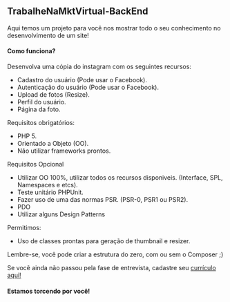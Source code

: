 TrabalheNaMktVirtual-BackEnd
-

Aqui temos um projeto para você nos mostrar todo o seu conhecimento no desenvolvimento de um site!

#### Como funciona?

Desenvolva uma cópia do instagram com os seguintes recursos:
* Cadastro do usuário (Pode usar o Facebook).
* Autenticação do usuário (Pode usar o Facebook).
* Upload de fotos (Resize).
* Perfil do usuário.
* Página da foto.

Requisitos obrigatórios:
* PHP 5.
* Orientado a Objeto (OO).
* Não utilizar frameworks prontos.

Requisitos Opcional
* Utilizar OO 100%, utilizar todos os recursos disponiveis. (Interface, SPL, Namespaces e etcs).
* Teste unitário PHPUnit.
* Fazer uso de uma das normas PSR. (PSR-0, PSR1 ou PSR2).
* PDO
* Utilizar alguns Design Patterns

Permitimos:
* Uso de classes prontas para geração de thumbnail e resizer.

Lembre-se, você pode criar a estrutura do zero, com ou sem o Composer ;)

Se você ainda não passou pela fase de entrevista, cadastre seu [currículo aqui!](http://www.mktvirtual.com.br/carreira/)

#### Estamos torcendo por você!
